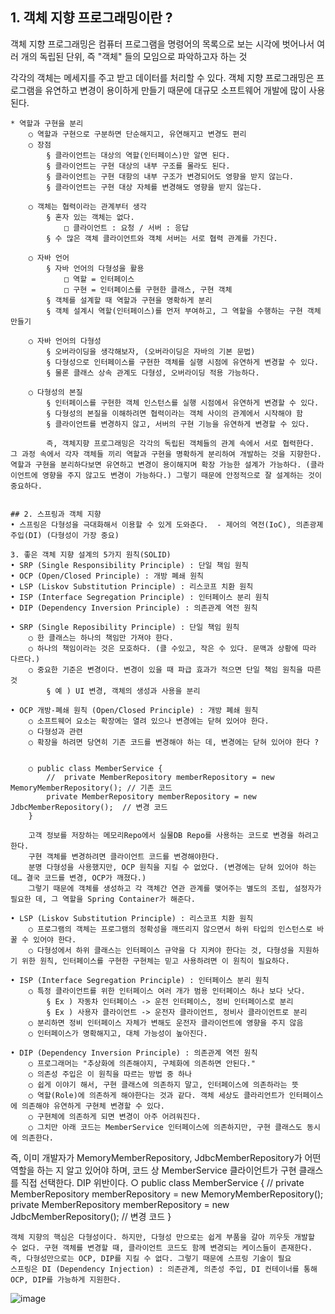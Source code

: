 ## 	1. 객체 지향 프로그래밍이란 ?
객체 지향 프로그래밍은 컴퓨터 프로그램을 명령어의 목록으로 보는 시각에 벗어나서 여러 개의 독립된 단위, 즉 "객체" 들의 모임으로 파악하고자 하는 것

각각의 객체는 메세지를 주고 받고 데이터를 처리할 수 있다.
객체 지향 프로그래밍은 프로그램을 유연하고 변경이 용이하게 만들기 때문에 대규모 소프트웨어 개발에 많이 사용 된다.
	
	
	* 역할과 구현을 분리
		○ 역할과 구현으로 구분하면 단순해지고, 유연해지고 변경도 편리
		○ 장점
			§ 클라이언트는 대상의 역할(인터페이스)만 알면 된다.
			§ 클라이언트는 구현 대상의 내부 구조를 몰라도 된다.
			§ 클라이언트는 구현 대항의 내부 구조가 변경되어도 영향을 받지 않는다.
			§ 클라이언트는 구현 대상 자체를 변경해도 영향을 받지 않는다.
      
		○ 객체는 협력이라는 관계부터 생각
			§ 혼자 있는 객체는 없다.
				□ 클라이언트 : 요청 / 서버 : 응답
			§ 수 많은 객체 클라이언트와 객체 서버는 서로 협력 관계를 가진다.
      
		○ 자바 언어
			§ 자바 언어의 다형성을 활용
				□ 역할 = 인터페이스
				□ 구현 = 인터페이스를 구현한 클래스, 구현 객체
			§ 객체를 설계할 때 역할과 구현을 명확하게 분리
			§ 객체 설계시 역할(인터페이스)를 먼저 부여하고, 그 역할을 수행하는 구현 객체 만들기
      
		○ 자바 언어의 다형성
			§ 오버라이딩을 생각해보자, (오버라이딩은 자바의 기본 문법)
			§ 다형성으로 인터페이스를 구현한 객체를 실행 시점에 유연하게 변경할 수 있다.
			§ 물론 클래스 상속 관계도 다형성, 오버라이딩 적용 가능하다.
      
		○ 다형성의 본질
			§ 인터페이스를 구현한 객체 인스턴스를 실행 시점에서 유연하게 변경할 수 있다.
			§ 다형성의 본질을 이해하려면 협력이라는 객체 사이의 관계에서 시작해야 함
			§ 클라이언트를 변경하지 않고, 서버의 구현 기능을 유연하게 변경할 수 있다.
			
			즉, 객체지향 프로그래밍은 각각의 독립된 객체들의 관계 속에서 서로 협력한다. 그 과정 속에서 각자 객체들 끼리 역할과 구현을 명확하게 분리하여 개발하는 것을 지향한다. 역할과 구현을 분리하다보면 유연하고 변경이 용이해지며 확장 가능한 설계가 가능하다. (클라이언트에 영향을 주지 않고도 변경이 가능하다.) 그렇기 때문에 안정적으로 잘 설계하는 것이 중요하다.
			
			
	## 2. 스프링과 객체 지향
	• 스프링은 다형성을 극대화해서 이용할 수 있게 도와준다.  - 제어의 역전(IoC), 의존광졔 주입(DI) (다형성이 가장 중요)

	3. 좋은 객체 지향 설계의 5가지 원칙(SOLID)
	• SRP (Single Responsibility Principle) : 단일 책임 원칙
	• OCP (Open/Closed Principle) : 개방 폐쇄 원칙
	• LSP (Liskov Substitution Principle) : 리스코프 치환 원칙
	• ISP (Interface Segregation Principle) : 인터페이스 분리 원칙
	• DIP (Dependency Inversion Principle) : 의존관계 역전 원칙

	• SRP (Single Reposibility Principle) : 단일 책임 원칙
		○ 한 클래스는 하나의 책임만 가져야 한다.
		○ 하나의 책임이라는 것은 모호하다. (클 수있고, 작은 수 있다. 문맥과 상황에 따라 다르다.)
		○ 중요한 기준은 변경이다. 변경이 있을 때 파급 효과가 적으면 단일 책임 원칙을 따른 것
			§ 예 ) UI 변경, 객체의 생성과 사용을 분리
			
	• OCP 개방-폐쇄 원칙 (Open/Closed Principle) : 개방 폐쇄 원칙
		○ 소프트웨어 요소는 확장에는 열려 있으나 변경에는 닫혀 있어야 한다. 
		○ 다형성과 관련
		○ 확장을 하려면 당연히 기존 코드를 변경해야 하는 데, 변경에는 닫혀 있어야 한다 ? 
    
    
		○ public class MemberService {
		    //  private MemberRepository memberRepository = new MemoryMemberRepository(); // 기존 코드
		    private MemberRepository memberRepository = new JdbcMemberRepository();  // 변경 코드
		}
		
		고객 정보를 저장하는 메모리Repo에서 실물DB Repo를 사용하는 코드로 변경을 하려고 한다.
		구현 객체를 변경하려면 클라이언트 코드를 변경해야한다.
		분명 다형성을 사용했지만, OCP 원칙을 지킬 수 없었다. (변경에는 닫혀 있어야 하는 데… 결국 코드를 변경, OCP가 깨졌다.)
		그렇기 때문에 객체를 생성하고 각 객체간 연관 관계를 맺어주는 별도의 조립, 설정자가 필요한 데, 그 역할을 Spring Container가 해준다.
		
	• LSP (Liskov Substitution Principle) : 리스코프 치환 원칙
		○ 프로그램의 객체는 프로그램의 정확성을 깨뜨리지 않으면서 하위 타입의 인스턴스로 바꿀 수 있어야 한다.
		○ 다형성에서 하위 클래스는 인터페이스 규약을 다 지켜야 한다는 것, 다형성을 지원하기 위한 원칙, 인터페이스를 구현한 구현체는 믿고 사용하려면 이 원칙이 필요하다.
		
	• ISP (Interface Segregation Principle) : 인터페이스 분리 원칙
		○ 특정 클라이언트를 위한 인터페이스 여러 개가 범용 인터페이스 하나 보다 낫다.
			§ Ex ) 자동차 인터페이스 -> 운전 인터페이스, 정비 인터페이스로 분리
			§ Ex ) 사용자 클라이언트 -> 운전자 클라이언트, 정비사 클라이언트로 분리
		○ 분리하면 정비 인터페이스 자체가 변해도 운전자 클라이언트에 영향을 주지 않음
		○ 인터페이스가 명확해지고, 대체 가능성이 높아진다.
		
	• DIP (Dependency Inversion Principle) : 의존관계 역전 원칙
		○ 프로그래머는 "추상화에 의존해야지, 구체화에 의존하면 안된다."
		○ 의존성 주입은 이 원칙을 따르는 방법 중 하나
		○ 쉽게 이야기 해서, 구현 클래스에 의존하지 말고, 인터페이스에 의존하라는 뜻
		○ 역할(Role)에 의존하게 해야한다는 것과 같다. 객체 세상도 클라리언트가 인터페이스에 의존해야 유연하게 구현체 변경할 수 있다.
		○ 구현체에 의존하게 되면 변경이 아주 어려워진다.
		○ 그치만 아래 코드는 MemberService 인터페이스에 의존하지만, 구현 클래스도 동시에 의존한다.
    
    
즉, 이미 개발자가 MemoryMemberRepository, JdbcMemberRepository가 어떤 역할을 하는 지 알고 있어야 하며, 
코드 상 MemberService 클라이언트가 구현 클래스를 직접 선택한다. 
DIP 위반이다.
		○ public class MemberService {
		    //  private MemberRepository memberRepository = new MemoryMemberRepository(); 
		    private MemberRepository memberRepository = new JdbcMemberRepository();  // 변경 코드
		}
		
	객체 지향의 핵심은 다형성이다. 하지만, 다형성 만으로는 쉽게 부품을 갈아 끼우듯 개발할 수 없다. 구현 객체를 변경할 때, 클라이언트 코드도 함께 변경되는 케이스들이 존재한다. 즉, 다형성만으로는 OCP, DIP를 지킬 수 없다. 그렇기 때문에 스프링 기술이 필요
	스프링은 DI (Dependency Injection) : 의존관계, 의존성 주입, DI 컨테이너를 통해 OCP, DIP를 가능하게 지원한다.
		


		
		
![image](https://user-images.githubusercontent.com/26811426/151688310-40b2f791-170e-4e2d-a8b6-1d71123c74ba.png)
